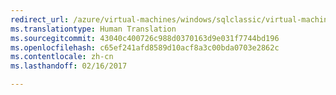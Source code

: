 ```yaml
---
redirect_url: /azure/virtual-machines/windows/sqlclassic/virtual-machines-windows-classic-sql-automated-backup
ms.translationtype: Human Translation
ms.sourcegitcommit: 43040c400726c988d0370163d9e031f7744bd196
ms.openlocfilehash: c65ef241afd8589d10acf8a3c00bda0703e2862c
ms.contentlocale: zh-cn
ms.lasthandoff: 02/16/2017

---
```

